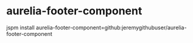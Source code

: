 # aurelia-footer-component
jspm install aurelia-footer-component=github:jeremygithubuser/aurelia-footer-component
